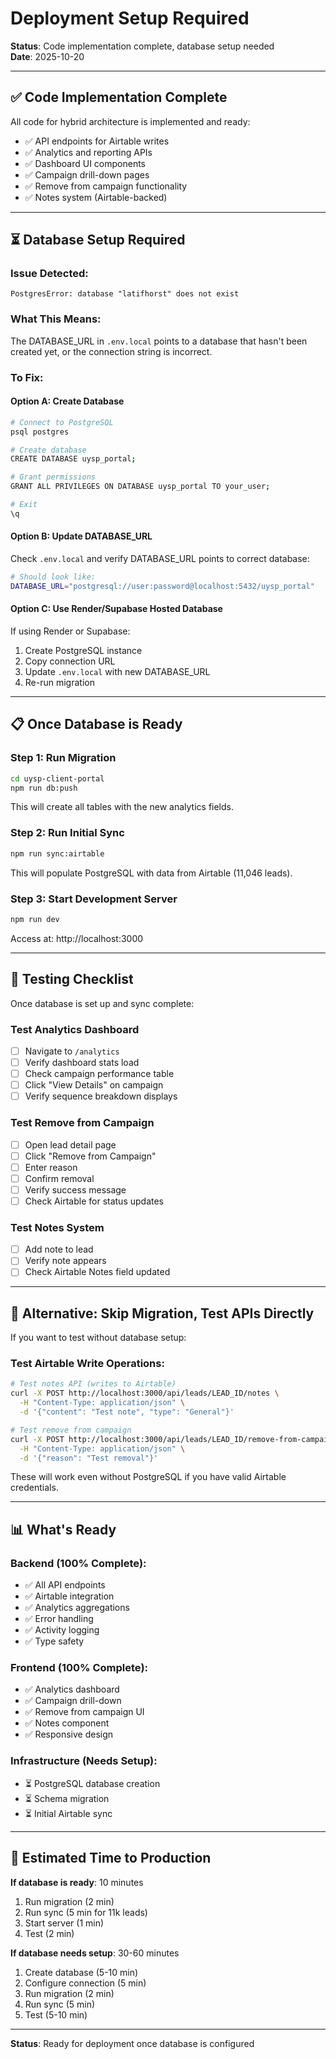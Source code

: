 # Deployment Setup Required

**Status**: Code implementation complete, database setup needed  
**Date**: 2025-10-20

---

## ✅ Code Implementation Complete

All code for hybrid architecture is implemented and ready:
- ✅ API endpoints for Airtable writes
- ✅ Analytics and reporting APIs
- ✅ Dashboard UI components
- ✅ Campaign drill-down pages
- ✅ Remove from campaign functionality
- ✅ Notes system (Airtable-backed)

---

## ⏳ Database Setup Required

### Issue Detected:
```
PostgresError: database "latifhorst" does not exist
```

### What This Means:
The DATABASE_URL in `.env.local` points to a database that hasn't been created yet, or the connection string is incorrect.

### To Fix:

#### Option A: Create Database
```bash
# Connect to PostgreSQL
psql postgres

# Create database
CREATE DATABASE uysp_portal;

# Grant permissions
GRANT ALL PRIVILEGES ON DATABASE uysp_portal TO your_user;

# Exit
\q
```

#### Option B: Update DATABASE_URL
Check `.env.local` and verify DATABASE_URL points to correct database:
```bash
# Should look like:
DATABASE_URL="postgresql://user:password@localhost:5432/uysp_portal"
```

#### Option C: Use Render/Supabase Hosted Database
If using Render or Supabase:
1. Create PostgreSQL instance
2. Copy connection URL
3. Update `.env.local` with new DATABASE_URL
4. Re-run migration

---

## 📋 Once Database is Ready

### Step 1: Run Migration
```bash
cd uysp-client-portal
npm run db:push
```

This will create all tables with the new analytics fields.

### Step 2: Run Initial Sync
```bash
npm run sync:airtable
```

This will populate PostgreSQL with data from Airtable (11,046 leads).

### Step 3: Start Development Server
```bash
npm run dev
```

Access at: http://localhost:3000

---

## 🧪 Testing Checklist

Once database is set up and sync complete:

### Test Analytics Dashboard
- [ ] Navigate to `/analytics`
- [ ] Verify dashboard stats load
- [ ] Check campaign performance table
- [ ] Click "View Details" on campaign
- [ ] Verify sequence breakdown displays

### Test Remove from Campaign
- [ ] Open lead detail page
- [ ] Click "Remove from Campaign"
- [ ] Enter reason
- [ ] Confirm removal
- [ ] Verify success message
- [ ] Check Airtable for status updates

### Test Notes System
- [ ] Add note to lead
- [ ] Verify note appears
- [ ] Check Airtable Notes field updated

---

## 🔧 Alternative: Skip Migration, Test APIs Directly

If you want to test without database setup:

### Test Airtable Write Operations:
```bash
# Test notes API (writes to Airtable)
curl -X POST http://localhost:3000/api/leads/LEAD_ID/notes \
  -H "Content-Type: application/json" \
  -d '{"content": "Test note", "type": "General"}'

# Test remove from campaign
curl -X POST http://localhost:3000/api/leads/LEAD_ID/remove-from-campaign \
  -H "Content-Type: application/json" \
  -d '{"reason": "Test removal"}'
```

These will work even without PostgreSQL if you have valid Airtable credentials.

---

## 📊 What's Ready

### Backend (100% Complete):
- ✅ All API endpoints
- ✅ Airtable integration
- ✅ Analytics aggregations
- ✅ Error handling
- ✅ Activity logging
- ✅ Type safety

### Frontend (100% Complete):
- ✅ Analytics dashboard
- ✅ Campaign drill-down
- ✅ Remove from campaign UI
- ✅ Notes component
- ✅ Responsive design

### Infrastructure (Needs Setup):
- ⏳ PostgreSQL database creation
- ⏳ Schema migration
- ⏳ Initial Airtable sync

---

## 🚀 Estimated Time to Production

**If database is ready**: 10 minutes
1. Run migration (2 min)
2. Run sync (5 min for 11k leads)
3. Start server (1 min)
4. Test (2 min)

**If database needs setup**: 30-60 minutes
1. Create database (5-10 min)
2. Configure connection (5 min)
3. Run migration (2 min)
4. Run sync (5 min)
5. Test (5-10 min)

---

**Status**: Ready for deployment once database is configured



